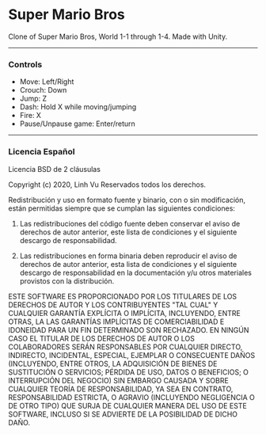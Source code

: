 # Super Mario Bros

Clone of Super Mario Bros, World 1-1 through 1-4. Made with Unity.

***
### Controls
* Move: Left/Right
* Crouch: Down
* Jump: Z
* Dash: Hold X while moving/jumping
* Fire: X
* Pause/Unpause game: Enter/return


***

### Licencia Español

Licencia BSD de 2 cláusulas

Copyright (c) 2020, Linh Vu
Reservados todos los derechos.

Redistribución y uso en formato fuente y binario, con o sin
modificación, están permitidas siempre que se cumplan las siguientes condiciones:

1. Las redistribuciones del código fuente deben conservar el aviso de derechos de autor anterior, este
    lista de condiciones y el siguiente descargo de responsabilidad.

2. Las redistribuciones en forma binaria deben reproducir el aviso de derechos de autor anterior,
    esta lista de condiciones y el siguiente descargo de responsabilidad en la documentación
    y/u otros materiales provistos con la distribución.

ESTE SOFTWARE ES PROPORCIONADO POR LOS TITULARES DE LOS DERECHOS DE AUTOR Y LOS CONTRIBUYENTES "TAL CUAL"
Y CUALQUIER GARANTÍA EXPLÍCITA O IMPLÍCITA, INCLUYENDO, ENTRE OTRAS, LA
LAS GARANTÍAS IMPLÍCITAS DE COMERCIABILIDAD E IDONEIDAD PARA UN FIN DETERMINADO SON
RECHAZADO. EN NINGÚN CASO EL TITULAR DE LOS DERECHOS DE AUTOR O LOS COLABORADORES SERÁN RESPONSABLES
POR CUALQUIER DIRECTO, INDIRECTO, INCIDENTAL, ESPECIAL, EJEMPLAR O CONSECUENTE
DAÑOS (INCLUYENDO, ENTRE OTROS, LA ADQUISICIÓN DE BIENES DE SUSTITUCIÓN O
SERVICIOS; PÉRDIDA DE USO, DATOS O BENEFICIOS; O INTERRUPCIÓN DEL NEGOCIO) SIN EMBARGO
CAUSADA Y SOBRE CUALQUIER TEORÍA DE RESPONSABILIDAD, YA SEA EN CONTRATO, RESPONSABILIDAD ESTRICTA,
O AGRAVIO (INCLUYENDO NEGLIGENCIA O DE OTRO TIPO) QUE SURJA DE CUALQUIER MANERA DEL USO
DE ESTE SOFTWARE, INCLUSO SI SE ADVIERTE DE LA POSIBILIDAD DE DICHO DAÑO.
